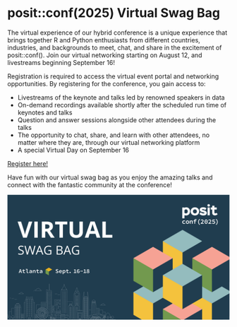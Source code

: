 # posit::conf(2025) Virtual Swag Bag

 The virtual experience of our hybrid conference is a unique experience that brings together R and Python enthusiasts from different countries, industries, and backgrounds to meet, chat, and share in the excitement of posit::conf(). Join our virtual networking starting on August 12, and livestreams beginning September 16!

Registration is required to access the virtual event portal and networking opportunities. By registering for the conference, you gain access to:

* Livestreams of the keynote and talks led by renowned speakers in data
* On-demand recordings available shortly after the scheduled run time of keynotes and talks
* Question and answer sessions alongside other attendees during the talks
* The opportunity to chat, share, and learn with other attendees, no matter where they are, through our virtual networking platform 
* A special Virtual Day on September 16

[Register here!](https://https://reg.conf.posit.co/flow/posit/positconf25/reg/login)

Have fun with our virtual swag bag as you enjoy the amazing talks and connect with the fantastic community at the conference!

![Text: posit conf 2025 Virtual Swag Bag; an outline of the Atlanta skyline](virtual-swag-bag.png)
